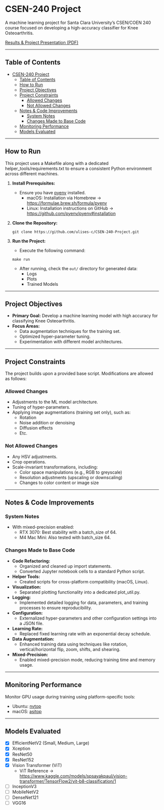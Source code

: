 # CSEN-240 Project

A machine learning project for Santa Clara University’s CSEN/COEN 240 course focused on developing a high-accuracy classifier for Knee Osteoarthritis.

[Results & Project Presentation (PDF)](assets/CSEN_240_Project_Presentation.pdf)

<!-- [![License: MIT](https://img.shields.io/badge/License-MIT-blue.svg)](https://choosealicense.com/licenses/mit/) -->

---

## Table of Contents

- [CSEN-240 Project](#csen-240-project)
  - [Table of Contents](#table-of-contents)
  - [How to Run](#how-to-run)
  - [Project Objectives](#project-objectives)
  - [Project Constraints](#project-constraints)
    - [Allowed Changes](#allowed-changes)
    - [Not Allowed Changes](#not-allowed-changes)
  - [Notes \& Code Improvements](#notes--code-improvements)
    - [System Notes](#system-notes)
    - [Changes Made to Base Code](#changes-made-to-base-code)
  - [Monitoring Performance](#monitoring-performance)
  - [Models Evaluated](#models-evaluated)

---

## How to Run

This project uses a Makefile along with a dedicated helper_tools/requirements.txt to ensure a consistent Python environment across different machines.

1. **Install Prerequisites:**

   - Ensure you have [pyenv](https://github.com/pyenv/pyenv) installed.
     - macOS: Installation via Homebrew -> https://formulae.brew.sh/formula/pyenv
     - Linux: Installation instructions on GitHub -> https://github.com/pyenv/pyenv#installation

2. **Clone the Repository:**

   ```
   git clone https://github.com/ulises-c/CSEN-240-Project.git
   ```

3. **Run the Project:**

   - Execute the following command:

   ```
   make run
   ```

   - After running, check the `out/` directory for generated data:
     - Logs
     - Plots
     - Trained Models

---

## Project Objectives

- **Primary Goal:** Develop a machine learning model with high accuracy for classifying Knee Osteoarthritis.
- **Focus Areas:**
  - Data augmentation techniques for the training set.
  - Optimized hyper-parameter tuning.
  - Experimentation with different model architectures.

---

## Project Constraints

The project builds upon a provided base script. Modifications are allowed as follows:

### Allowed Changes

- Adjustments to the ML model architecture.
- Tuning of hyper-parameters.
- Applying image augmentations (training set only), such as:
  - Rotation
  - Noise addition or denoising
  - Diffusion effects
  - Etc.

### Not Allowed Changes

- Any HSV adjustments.
- Crop operations.
- Scale-invariant transformations, including:
  - Color space manipulations (e.g., RGB to greyscale)
  - Resolution adjustments (upscaling or downscaling)
  - Changes to color content or image size

---

## Notes & Code Improvements

### System Notes

- With mixed-precision enabled:
  - RTX 3070: Best stability with a batch_size of 64.
  - M4 Mac Mini: Also tested with batch_size 64.

### Changes Made to Base Code

- **Code Refactoring:**
  - Organized and cleaned up import statements.
  - Converted Jupyter notebook cells to a standard Python script.
- **Helper Tools:**
  - Created scripts for cross-platform compatibility (macOS, Linux).
- **Visualization:**
  - Separated plotting functionality into a dedicated plot_util.py.
- **Logging:**
  - Implemented detailed logging for data, parameters, and training processes to ensure reproducibility.
- **Configuration:**
  - Externalized hyper-parameters and other configuration settings into a JSON file.
- **Learning Rate:**
  - Replaced fixed learning rate with an exponential decay schedule.
- **Data Augmentation:**
  - Enhanced training data using techniques like rotation, vertical/horizontal flip, zoom, shifts, and shearing.
- **Mixed-Precision:**
  - Enabled mixed-precision mode, reducing training time and memory usage.

---

## Monitoring Performance

Monitor GPU usage during training using platform-specific tools:

- Ubuntu: [nvtop](https://github.com/Syllo/nvtop)
- macOS: [asitop](https://github.com/tlkh/asitop)

---

## Models Evaluated

- [x] EfficientNetV2 (Small, Medium, Large)
- [x] Xception
- [x] ResNet50
- [x] ResNet152
- [x] Vision Transformer (ViT)
  - ViT Reference -> https://www.kaggle.com/models/spsayakpaul/vision-transformer/TensorFlow2/vit-b8-classification/1
- [ ] InceptionV3
- [ ] MobileNetV2
- [ ] DenseNet121
- [ ] VGG16
